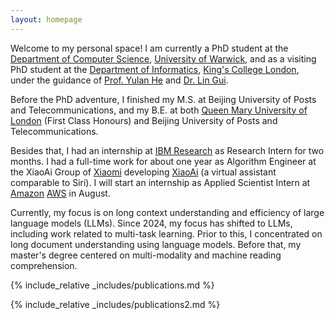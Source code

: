 ```yaml
---
layout: homepage
---
```


Welcome to my personal space! I am currently a PhD student at the [Department of Computer Science](https://warwick.ac.uk/fac/sci/dcs/), [University of Warwick](https://warwick.ac.uk/), and as a visiting PhD student at the [Department of Informatics](https://www.kcl.ac.uk/informatics), [King's College London](https://www.kcl.ac.uk/), under the guidance of [Prof. Yulan He](https://sites.google.com/view/yulanhe/home) and [Dr. Lin Gui](https://sites.google.com/view/lin-gui/).

Before the PhD adventure, I finished my M.S. at Beijing University of Posts and Telecommunications, and my B.E. at both [Queen Mary University of London](https://www.qmul.ac.uk/) (First Class Honours) and Beijing University of Posts and Telecommunications. 

Besides that, I had an internship at [IBM Research](https://research.ibm.com/) as Research Intern for two months. I had a full-time work for about one year as Algorithm Engineer at the XiaoAi Group of [Xiaomi](https://www.mi.com/global/) developing [XiaoAi](https://xiaoai.mi.com/) (a virtual assistant comparable to Siri). I will start an internship as Applied Scientist Intern at [Amazon](https://www.amazon.science/) [AWS](https://aws.amazon.com/) in August.

Currently, my focus is on long context understanding and efficiency of large language models (LLMs). Since 2024, my focus has shifted to LLMs, including work related to multi-task learning. Prior to this, I concentrated on long document understanding using language models. Before that, my master's degree centered on multi-modality and machine reading comprehension.

{% include_relative _includes/publications.md %}

{% include_relative _includes/publications2.md %}
